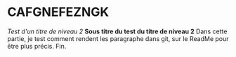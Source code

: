 # CAFGNEFEZNGK
*Test d'un titre de niveau 2*
**Sous titre du test du titre de niveau 2**
  Dans cette partie, je test comment rendent les paragraphe dans git, sur le ReadMe pour être plus précis.
  Fin.
  
